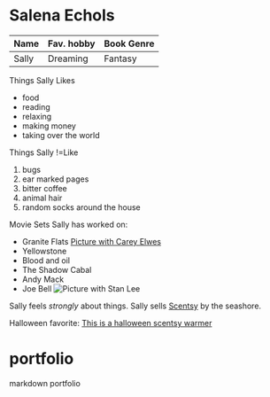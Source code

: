 # Salena Echols
|Name|Fav. hobby|Book Genre|
|----|----------|----------|
|Sally|Dreaming|Fantasy|

Things Sally Likes
- food
- reading
- relaxing
- making money
- taking over the world

Things Sally !=Like
1. bugs
2. ear marked pages
3. bitter coffee
4. animal hair
5. random socks around the house

Movie Sets Sally has worked on:
- Granite Flats [Picture with Carey Elwes](https://scontent-atl3-1.xx.fbcdn.net/v/t31.18172-8/1799940_10200879830956844_547835395_o.jpg?_nc_cat=110&ccb=1-5&_nc_sid=ba80b0&_nc_ohc=sVPy1-9tIZcAX_mQ-Lv&_nc_ht=scontent-atl3-1.xx&oh=7b726908c36a3868f03f72b9a87a706e&oe=61679CE2)
- Yellowstone
- Blood and oil
- The Shadow Cabal
- Andy Mack
- Joe Bell
  ![Picture with Stan Lee](https://scontent-atl3-1.xx.fbcdn.net/v/t31.18172-8/10648260_10201741656101934_1972319970776625566_o.jpg?_nc_cat=104&ccb=1-5&_nc_sid=730e14&_nc_ohc=Jx1yTl7l0qIAX_UhV6c&_nc_ht=scontent-atl3-1.xx&oh=e9209678ecad7a8b54604b91df4b64b6&oe=616783EB)

Sally feels *strongly* about things.
Sally sells [Scentsy](salena.scentsy.us) by the seashore.

Halloween favorite:
[This is a halloween scentsy warmer](https://imagelive.scentsy.com/cmsimages/products/homewarmerhauntinggoodtimeisoglowr1fw21.png)




# portfolio
markdown portfolio
